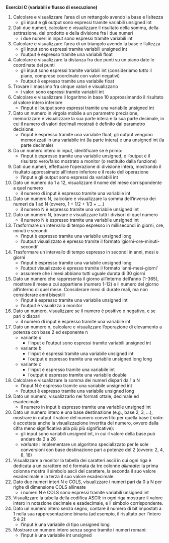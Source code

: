 ﻿
**Esercizi C (variabili e flusso di esecuzione)**

1. Calcolare e visualizzare l’area di un rettangolo avendo la base e l’altezza
    - gli input e gli output sono espressi tramite variabili unsigned int
1. Dati due numeri, calcolare e visualizzare il risultato della somma, della sottrazione, del prodotto e della divisione fra i due numeri
    - i due numeri in input sono espressi tramite variabili int
1. Calcolare e visualizzare l’area di un triangolo avendo la base e l’altezza
    - gli input sono espressi tramite variabili unsigned int
    - l’output è espresso tramite una variabili float
1. Calcolare e visualizzare la distanza fra due punti su un piano date le coordinate dei punti
    - gli input sono espressi tramite variabili int (consideriamo *tutto* il piano, comprese coordinate con valori negativi)
    - l’output è espresso tramite una variabile float
1. Trovare il massimo fra cinque valori e visualizzarlo
    - i valori sono espressi tramite variabili int
1. Calcolare e visualizzare il logaritmo in base 10 approssimando il risultato al valore intero inferiore
    - l’input e l’output sono espressi tramite una variabile unsigned int
1. Dato un numero in virgola mobile a un parametro precisione, memorizzare e visualizzare la sua parte intera e la sua parte decimale, in cui il numero di valori decimali mostrati è definito dal parametro decisione:
    - l’input è espresso tramite una variabile float, gli output vengono memorizzati in una variabile int (la parte intera) e una unsigned int (la parte decimale)
1. Da un numero intero in input, identificare se è primo:
    - l’input è espresso tramite una variabile unsigned, e l’output è il risultato vero/falso mostrato a monitor (o restituito dalla funzione)
1. Dati due numeri, effettuare l’operazione di divisione intera, mostrando il risultato approssimato all’intero inferiore e il resto dell’operazione
    - l’input e gli output sono espressi da variabili int
1. Dato un numero da 1 a 12, visualizzare il nome del mese corrispondente a quel numero
    - il numero di input è espresso tramite una variabile int
1. Dato un numero N, calcolare e visualizzare la somma dell’inverso dei numeri da 1 ad N (ovvero, 1 + 1/2 + 1/3 + ....)
    - il numero N è espresso tramite una variabile unsigned int
1. Dato un numero N, trovare e visualizzare tutti i divisori di quel numero
    - il numero N è espresso tramite una variabile unsigned int
1. Trasformare un intervallo di tempo espresso in millisecondi in giorni, ore, minuti e secondi
    - l’input è espresso tramite una variabile unsigned long
    - l’output visualizzato è epresso tramite il formato ‘giorni-ore-minuti-secondi’
1. Trasformare un intervallo di tempo espresso in secondi in anni, mesi e giorni
    - l’input è espresso tramite una variabile unsigned long
    - l’output visualizzato è epresso tramite il formato ‘anni-mesi-giorni’
    - assumere che i mesi abbiano tutti uguale durata di 30 giorni
1. Dato un numero che rappresenta il giorno all’interno dell’anno (1-365), mostrare il mese a cui appartiene (numero 1-12) e il numero del giorno all’interno di quel mese. Considerare mesi di durate reali, ma non considerare anni bisestili
    - l’input è espresso tramite una variabile unsigned int
    - l’output è visualizza a monitor
1. Dato un numero, visualizzare se il numero è positivo o negativo, e se pari o dispari
    - il numero di input è espresso tramite una variabile int
1. Dato un numero n, calcolare e visualizzare l’operazione di elevamento a potenza con base 2 ed esponente n
    - variante *a*
        - l’input e l’output sono espressi tramite variabili unsigned int
    - variante *b*
        - l’input è espressi tramite una variabile unsigned int
        - l’output è espresso tramite una variabile unsigned long long
    - variante *c*
        - l’input è espresso tramite una variabile int
        - l’output è espresso tramite una variabile double
1. Calcolare e visualizzare la somma dei numeri dispari da 1 a N
    - l’input N è espresso tramite una variabile unsigned int
    - l’output è espresso tramite una variabile unsigned long
1. Dato un numero, visualizzarlo nei formati ottale, decimale ed esadecimale
    - il numero in input è espresso tramite una variabile unsigned int
1. Dato un numero intero e una base destinazione (e.g., base 2, 3, ...), mostrare in output il valore del numero convertito per quella base ( *nota*: è accettata anche la visualizzazione invertita del numero, ovvero dalla cifra meno significativa alla più più significative):
    - gli input sono variabili unsigned int, in cui il valore della base può andare da 2 a 26
    - *variante* : implementare un algoritmo specializzato per le sole conversioni con base destinazione pari a potenze del 2 (ovvero: 2, 4, 8, 16)
1. Visualizzare a monitor la tabella dei caratteri ascii in cui ogni riga è dedicata a un carattere ed è formata da tre colonne *allineate*: la prima colonna mostra il simbolo ascii del carattere, la seconda il suo valore esadecimale e la terza il suo valore esadecimale.
1. Dato due numeri interi N e COLS, visualizzare i numeri pari da 0 a N per righe di dimensione COLS allineate
    - i numeri N e COLS sono espressi tramite variabili unsigned int
1. Visualizzare la tabella della codifica ASCII: in ogni riga mostrare il valore intero in notazione decimale e esadecimale, e il simbolo corrispondente.
1. Dato un numero intero senza segno, contare il numero di bit impostati a 1 nella sua rappresentazione binaria (ad esempio, il risultato per l’intero 5 è 2):
    - l’input è una variabile di tipo unsigned long
1. Mostrare un numero intero senza segno tramite i numeri romani:
    - l’input è una variabile int unsigned
